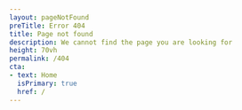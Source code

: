```yaml
---
layout: pageNotFound
preTitle: Error 404
title: Page not found
description: We cannot find the page you are looking for
height: 70vh
permalink: /404
cta:
- text: Home
  isPrimary: true
  href: /
---
```


